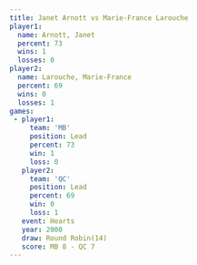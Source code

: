 ```yaml
---
title: Janet Arnott vs Marie-France Larouche
player1:                      
  name: Arnott, Janet         
  percent: 73                 
  wins: 1                     
  losses: 0                   
player2:                      
  name: Larouche, Marie-France
  percent: 69                 
  wins: 0                     
  losses: 1                   
games:
 - player1:        
     team: 'MB'    
     position: Lead
     percent: 73   
     win: 1        
     loss: 0       
   player2:        
     team: 'QC'    
     position: Lead
     percent: 69   
     win: 0        
     loss: 1       
   event: Hearts        
   year: 2000           
   draw: Round Robin(14)
   score: MB 8 - QC 7   
---
```


